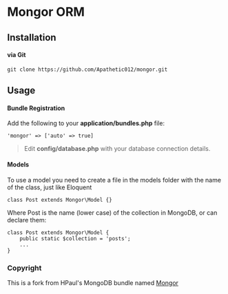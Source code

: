 # Mongor ORM

## Installation

#### via Git

	git clone https://github.com/Apathetic012/mongor.git

## Usage

#### Bundle Registration

Add the following to your **application/bundles.php** file:


	'mongor' => ['auto' => true]


> Edit **config/database.php** with your database connection details.



#### Models

To use a model you need to create a file in the models folder with the name of the class, just like Eloquent

	class Post extends Mongor\Model {}

Where Post is the name (lower case) of the collection in MongoDB, or can declare them:

	class Post extends Mongor\Model {
		public static $collection = 'posts';
		...
	}

### Copyright

This is a fork from HPaul's MongoDB bundle named [Mongor](https://github.com/hpaul/mongor)
